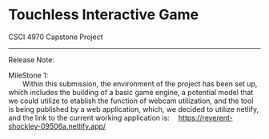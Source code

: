 # Touchless Interactive Game

CSCI 4970 Capstone Project

_______________________________________________________________________
Release Note:

MileStone 1:<br />
&emsp;&emsp;Within this submission, the environment of the project has been set up, which includes the building of a basic game engine, a potential model that we could utilize to etablish the function of webcam utilization, and the tool is being published by a web application, which, we decided to utilize netlify, and the link to the current working application is:
&emsp;https://reverent-shockley-09506a.netlify.app/

